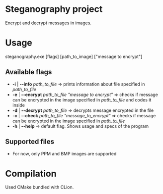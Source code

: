 # Steganography project
Encrypt and decrypt messages in images.

# Usage
steganography.exe \[flags\] \[path_to_image\] \["message to encrypt"\]

## Available flags
- **-i** | **--info** _path_to_file_ => prints information about file specified in _path_to_file_
- **-e** | **--encrypt** _path_to_file_ _"message to encrypt"_ => checks if message can be encrypted in the image specified in _path_to_file_ and codes it inside
- **-d** | **--decrypt** _path_to_file_ => decrypts message encrypted in the file
- **-c** | **--check** _path_to_file_ _"message_to_encrypt"_ => checks if message can be encrypted in the image specified in _path_to_file_
- **-h** | **--help** => default flag. Shows usage and specs of the program

## Supported files
- For now, only PPM and BMP images are supported

# Compilation
Used CMake bundled with CLion.
